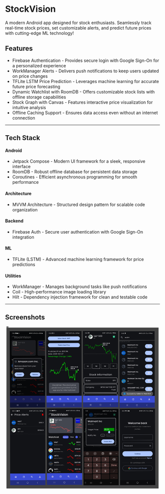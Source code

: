 # StockVision
A modern Android app designed for stock enthusiasts. Seamlessly track real-time stock prices, set customizable alerts, and predict future prices with cutting-edge ML technology!

## Features
- Firebase Authentication - Provides secure login with Google Sign-On for a personalized experience
- WorkManager Alerts - Delivers push notifications to keep users updated on price changes
- TFLite LSTM Price Prediction - Leverages machine learning for accurate future price forecasting
- Dynamic Watchlist with RoomDB - Offers customizable stock lists with offline storage capabilities
- Stock Graph with Canvas - Features interactive price visualization for intuitive analysis
- Offline Caching Support - Ensures data access even without an internet connection

---

## Tech Stack
#### Android
- Jetpack Compose - Modern UI framework for a sleek, responsive interface
- RoomDB - Robust offline database for persistent data storage
- Coroutines - Efficient asynchronous programming for smooth performance
#### Architecture
- MVVM Architecture - Structured design pattern for scalable code organization
#### Backend
- Firebase Auth - Secure user authentication with Google Sign-On integration
#### ML
- TFLite (LSTM) - Advanced machine learning framework for price predictions
#### Utilities
- WorkManager - Manages background tasks like push notifications
- Coil - High-performance image loading library
- Hilt - Dependency injection framework for clean and testable code

---

## Screenshots
![StockVision](screenshots/All_Inclusive_screenshot.png)